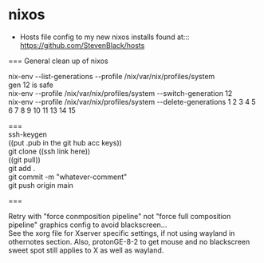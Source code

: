 # nixos  
  
- Hosts file config to my new nixos installs found at::: https://github.com/StevenBlack/hosts

=== General clean up of nixos  
  
nix-env --list-generations --profile /nix/var/nix/profiles/system  
gen 12 is safe  
nix-env --profile /nix/var/nix/profiles/system --switch-generation 12  
nix-env --profile /nix/var/nix/profiles/system --delete-generations 1 2 3 4 5 6 7 8 9 10 11 13 14 15  
  
===  
ssh-keygen  
((put .pub in the git hub acc keys))  
git clone ((ssh link here))  
((git pull))  
git add .  
git commit -m "whatever-comment"  
git push origin main  
  
===  
  
Retry with "force conmposition pipeline" not "force full composition pipeline" graphics config to avoid blackscreen...  
See the xorg file for Xserver specific settings, if not using wayland in othernotes section. Also, protonGE-8-2 to get mouse and no blackscreen sweet spot still applies to X as well as wayland.    
